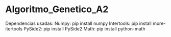 # Algoritmo_Genetico_A2

Dependencias usadas: Numpy: pip install numpy Intertools: pip install more-itertools PySide2: pip install PySide2 Math: pip install python-math
